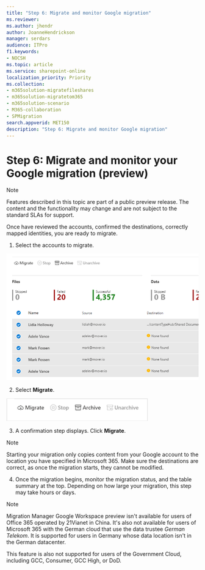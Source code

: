 ```yaml
---
title: "Step 6: Migrate and monitor Google migration"
ms.reviewer: 
ms.author: jhendr
author: JoanneHendrickson
manager: serdars
audience: ITPro
f1.keywords:
- NOCSH
ms.topic: article
ms.service: sharepoint-online
localization_priority: Priority
ms.collection: 
- m365solution-migratefileshares
- m365solution-migratetom365
- m365solution-scenario
- M365-collaboration
- SPMigration
search.appverid: MET150
description: "Step 6: Migrate and monitor Google migration"
---
```

# Step 6:  Migrate and monitor your Google migration (preview)

>[!Note]
> Features described in this topic are part of a public preview release. The content and the functionality may change and are not subject to the standard SLAs for support.
>


Once have reviewed the accounts, confirmed the destinations, correctly mapped identities, you are ready to migrate.

1. Select the accounts to migrate.

![Select accounts to migrate](media/mm-box-select-to-migrate.png)

2. Select **Migrate**.

![Select migrate button](media/mm-box-migrate-button.png) 

3.  A confirmation step displays.  Click **Migrate**.  

>[!Note]
> Starting your migration only copies content from your Google account to the location you have specified in Microsoft 365.  Make sure the destinations are correct, as once the migration starts, they cannot be modified.

4.  Once the migration begins, monitor the migration status, and the table summary at the top.  Depending on how large your migration, this step may take hours or days.


>[!NOTE]
>Migration Manager Google Workspace preview isn't available for users of Office 365 operated by 21Vianet in China. It's also not available for users of Microsoft 365 with the German cloud that use the data trustee *German Telekom*. It is supported for users in Germany whose data location isn't in the German datacenter.
>
> This feature is also not supported for users of the Government Cloud, including GCC, Consumer, GCC High, or DoD.
